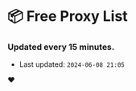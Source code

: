# :package: Free Proxy List
### Updated every 15 minutes.

- Last updated: `2024-06-08 21:05`

:heart:
